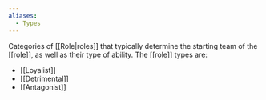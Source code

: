 ```yaml
---
aliases:
  - Types
---
```

Categories of [[Role|roles]] that typically determine the starting team of the [[role]], as well as their type of ability.
The [[role]] types are:
- [[Loyalist]]
- [[Detrimental]]
- [[Antagonist]]